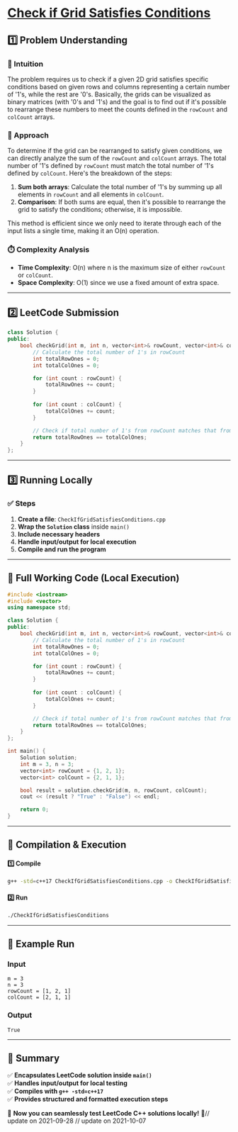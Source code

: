 # **[Check if Grid Satisfies Conditions](https://leetcode.com/problems/check-if-grid-satisfies-conditions/description/)**  

## **1️⃣ Problem Understanding**  
### **📌 Intuition**  
The problem requires us to check if a given 2D grid satisfies specific conditions based on given rows and columns representing a certain number of '1's, while the rest are '0's. Basically, the grids can be visualized as binary matrices (with '0's and '1's) and the goal is to find out if it's possible to rearrange these numbers to meet the counts defined in the `rowCount` and `colCount` arrays.  

### **🚀 Approach**  
To determine if the grid can be rearranged to satisfy given conditions, we can directly analyze the sum of the `rowCount` and `colCount` arrays. The total number of '1's defined by `rowCount` must match the total number of '1's defined by `colCount`. Here's the breakdown of the steps:

1. **Sum both arrays**: Calculate the total number of '1's by summing up all elements in `rowCount` and all elements in `colCount`.
2. **Comparison**: If both sums are equal, then it's possible to rearrange the grid to satisfy the conditions; otherwise, it is impossible.

This method is efficient since we only need to iterate through each of the input lists a single time, making it an O(n) operation.

### **⏱️ Complexity Analysis**  
- **Time Complexity**: O(n) where n is the maximum size of either `rowCount` or `colCount`.  
- **Space Complexity**: O(1) since we use a fixed amount of extra space.  

---  

## **2️⃣ LeetCode Submission**  
```cpp
class Solution {
public:
    bool checkGrid(int m, int n, vector<int>& rowCount, vector<int>& colCount) {
        // Calculate the total number of 1's in rowCount
        int totalRowOnes = 0;
        int totalColOnes = 0;

        for (int count : rowCount) {
            totalRowOnes += count;
        }
        
        for (int count : colCount) {
            totalColOnes += count;
        }

        // Check if total number of 1's from rowCount matches that from colCount
        return totalRowOnes == totalColOnes;
    }
};  
```  

---  

## **3️⃣ Running Locally**  
### **✅ Steps**  
1. **Create a file**: `CheckIfGridSatisfiesConditions.cpp`  
2. **Wrap the `Solution` class** inside `main()`  
3. **Include necessary headers**  
4. **Handle input/output for local execution**  
5. **Compile and run the program**  

---  

## **📝 Full Working Code (Local Execution)**  
```cpp
#include <iostream>
#include <vector>
using namespace std;

class Solution {
public:
    bool checkGrid(int m, int n, vector<int>& rowCount, vector<int>& colCount) {
        // Calculate the total number of 1's in rowCount
        int totalRowOnes = 0;
        int totalColOnes = 0;

        for (int count : rowCount) {
            totalRowOnes += count;
        }
        
        for (int count : colCount) {
            totalColOnes += count;
        }

        // Check if total number of 1's from rowCount matches that from colCount
        return totalRowOnes == totalColOnes;
    }
};

int main() {
    Solution solution;
    int m = 3, n = 3;
    vector<int> rowCount = {1, 2, 1};
    vector<int> colCount = {2, 1, 1};

    bool result = solution.checkGrid(m, n, rowCount, colCount);
    cout << (result ? "True" : "False") << endl;

    return 0;
}
```  

---  

## **🔧 Compilation & Execution**  
#### **1️⃣ Compile**  
```bash
g++ -std=c++17 CheckIfGridSatisfiesConditions.cpp -o CheckIfGridSatisfiesConditions
```  

#### **2️⃣ Run**  
```bash
./CheckIfGridSatisfiesConditions
```  

---  

## **🎯 Example Run**  
### **Input**  
```
m = 3
n = 3
rowCount = [1, 2, 1]
colCount = [2, 1, 1]
```  
### **Output**  
```
True
```  

---  

## **📌 Summary**  
✅ **Encapsulates LeetCode solution inside `main()`**  
✅ **Handles input/output for local testing**  
✅ **Compiles with `g++ -std=c++17`**  
✅ **Provides structured and formatted execution steps**  

🚀 **Now you can seamlessly test LeetCode C++ solutions locally!** 🚀// update on 2021-09-28
// update on 2021-10-07

